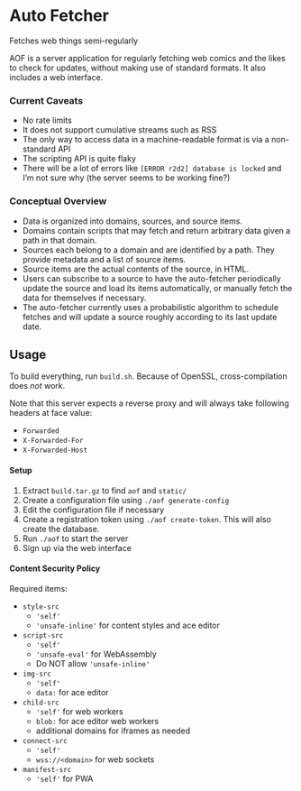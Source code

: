 # Auto Fetcher
Fetches web things semi-regularly

AOF is a server application for regularly fetching web comics and the likes to check for updates,
without making use of standard formats. It also includes a web interface.

### Current Caveats
- No rate limits
- It does not support cumulative streams such as RSS
- The only way to access data in a machine-readable format is via a non-standard API
- The scripting API is quite flaky
- There will be a lot of errors like `[ERROR r2d2] database is locked` and I’m not sure why
  (the server seems to be working fine?)

### Conceptual Overview
- Data is organized into domains, sources, and source items.
- Domains contain scripts that may fetch and return arbitrary data given a path in that domain.
- Sources each belong to a domain and are identified by a path.
  They provide metadata and a list of source items.
- Source items are the actual contents of the source, in HTML.
- Users can subscribe to a source to have the auto-fetcher periodically update the source and load
  its items automatically, or manually fetch the data for themselves if necessary.
- The auto-fetcher currently uses a probabilistic algorithm to schedule fetches and will update a
  source roughly according to its last update date.

## Usage
To build everything, run `build.sh`.
Because of OpenSSL, cross-compilation does *not* work.

Note that this server expects a reverse proxy and will always take following headers at face value:
- `Forwarded`
- `X-Forwarded-For`
- `X-Forwarded-Host`

#### Setup
1. Extract `build.tar.gz` to find `aof` and `static/`
1. Create a configuration file using `./aof generate-config`
1. Edit the configuration file if necessary
1. Create a registration token using `./aof create-token`. This will also create the database.
1. Run `./aof` to start the server
1. Sign up via the web interface

#### Content Security Policy
Required items:

- `style-src`
    - `'self'`
    - `'unsafe-inline'` for content styles and ace editor
- `script-src`
    - `'self'`
    - `'unsafe-eval'` for WebAssembly
    - Do NOT allow `'unsafe-inline'`
- `img-src`
    - `'self'`
    - `data:` for ace editor
- `child-src`
    - `'self'` for web workers
    - `blob:` for ace editor web workers
    - additional domains for iframes as needed
- `connect-src`
    - `'self'`
    - `wss://<domain>` for web sockets
- `manifest-src`
    - `'self'` for PWA
